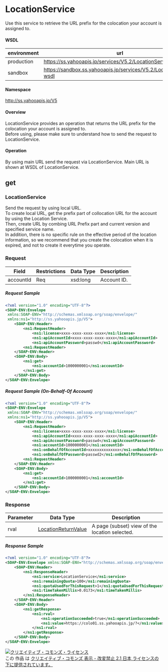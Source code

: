 # LocationService
Use this service to retrieve the URL prefix for the colocation your account is assigned to.
#### WSDL
| environment | url |
|---|---|
| production  | https://ss.yahooapis.jp/services/V5.2/LocationService?wsdl|
| sandbox  | https://sandbox.ss.yahooapis.jp/services/V5.2/LocationService?wsdl|
#### Namespace
http://ss.yahooapis.jp/V5
#### Overview
LocationService provides an operation that returns the URL prefix for the colocation your account is assigned to. <br>
Before using, please make sure to understand how to send the request to LocationService.
#### Operation
By using main URL send the request via LocationService. 
Main URL is shown at WSDL of LocationService.
## get
### LocationService
Send the request by using local URL. <br>
To create local URL, get the prefix part of collocation URL for the account by using the Location Service. <br>
Then, create URL by combing URL Prefix part and current version and specified service name.<br>
In addition, there is no specific rule on the effective period of the location information, so we recommend that you create the colocation when it is expired, and not to create it everytime you operate.

### Request
| Field | Restrictions | Data Type | Description | 
|---|---|---|---|
| accountId | Req | xsd:long | Account ID. | 
##### Request Sample
```xml
<?xml version="1.0" encoding="UTF-8"?>
<SOAP-ENV:Envelope
 xmlns:SOAP-ENV="http://schemas.xmlsoap.org/soap/envelope/"
 xmlns:ns1="http://ss.yahooapis.jp/V5">
    <SOAP-ENV:Header>
        <ns1:RequestHeader>
            <ns1:license>xxxx-xxxx-xxxx-xxxx</ns1:license>
            <ns1:apiAccountId>xxxx-xxxx-xxxx-xxxx</ns1:apiAccountId>
            <ns1:apiAccountPassword>passwd</ns1:apiAccountPassword>
        <ns1:RequestHeader>
    </SOAP-ENV:Header>
    <SOAP-ENV:Body>
        <ns1:get>
            <ns1:accountId>1000000001</ns1:accountId>
        </ns1:get>
    </SOAP-ENV:Body>
</SOAP-ENV:Envelope>
```

##### Request Sample (On-Behalf-Of Account)
```xml
<?xml version="1.0" encoding="UTF-8"?>
<SOAP-ENV:Envelope
 xmlns:SOAP-ENV="http://schemas.xmlsoap.org/soap/envelope/"
 xmlns:ns1="http://ss.yahooapis.jp/V5">
    <SOAP-ENV:Header>
        <ns1:RequestHeader>
            <ns1:license>xxxx-xxxx-xxxx-xxxx</ns1:license>
            <ns1:apiAccountId>xxxx-xxxx-xxxx-xxxx</ns1:apiAccountId>
            <ns1:apiAccountPassword>passwd</ns1:apiAccountPassword>
            <ns1:accountId>1000000001</ns1:accountId>
            <ns1:onBehalfOfAccountId>xxxxxxxxxxxxxx</ns1:onBehalfOfAccountId>
            <ns1:onBehalfOfPassword>passwd2</ns1:onBehalfOfPassword>
        <ns1:RequestHeader>
    </SOAP-ENV:Header>
    <SOAP-ENV:Body>
        <ns1:get>
            <ns1:accountId>1000000001</ns1:accountId>
        </ns1:get>
    </SOAP-ENV:Body>
</SOAP-ENV:Envelope>
```

### Response
| Parameter | Data Type | Description | 
|---|---|---|
| rval | [LocationReturnValue](../data/LocationReturnValue.md) | A page (subset) view of the location selected. | 
##### Response Sample
```xml
<?xml version="1.0" encoding="UTF-8"?>
<SOAP-ENV:Envelope xmlns:SOAP-ENV="http://schemas.xmlsoap.org/soap/envelope/" xmlns:ns1="http://ss.yahooapis.jp/V5">
    <SOAP-ENV:Header>
        <ns1:ResponseHeader>
            <ns1:service>LocationService</ns1:service>
            <ns1:remainingQuota>100</ns1:remainingQuota>
            <ns1:quotaUsedForThisRequest>1</ns1:quotaUsedForThisRequest>
            <ns1:timeTakenMillis>0.0173</ns1:timeTakenMillis>
        </ns1:ResponseHeader>
    </SOAP-ENV:Header>
    <SOAP-ENV:Body>
        <ns1:getResponse>
            <ns1:rval>
                <ns1:operationSucceeded>true</ns1:operationSucceeded>
                <ns1:value>https://colo01.ss.yahooapis.jp/?</ns1:value>
            </ns1:rval>
        </ns1:getResponse>
    </SOAP-ENV:Body>
</SOAP-ENV:Envelope>
```
<a rel="license" href="http://creativecommons.org/licenses/by-nd/2.1/jp/"><img alt="クリエイティブ・コモンズ・ライセンス" style="border-width:0" src="https://i.creativecommons.org/l/by-nd/2.1/jp/88x31.png" /></a><br />この 作品 は <a rel="license" href="http://creativecommons.org/licenses/by-nd/2.1/jp/">クリエイティブ・コモンズ 表示 - 改変禁止 2.1 日本 ライセンスの下に提供されています。</a>
